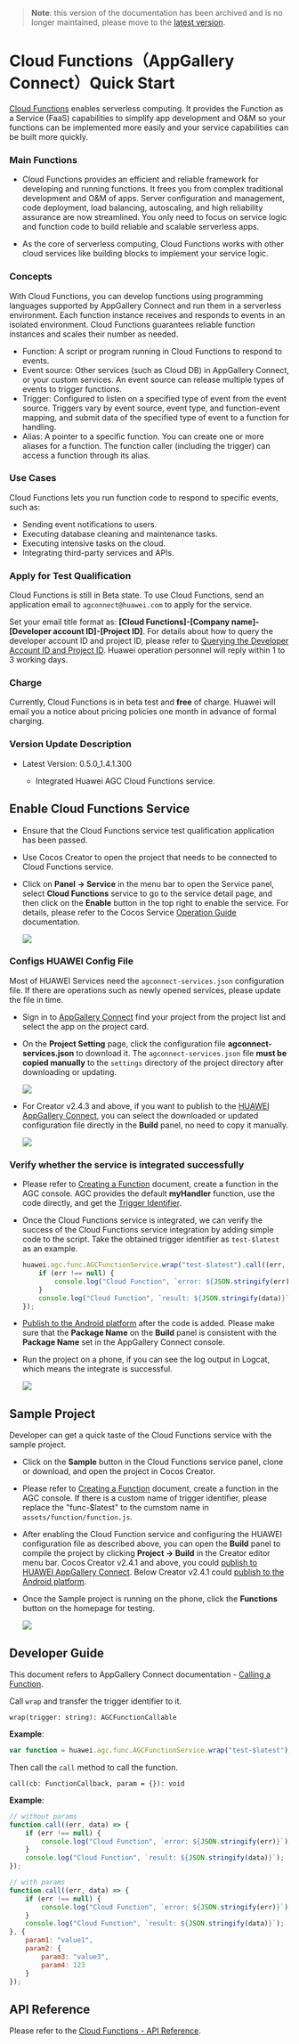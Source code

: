 > **Note**: this version of the documentation has been archived and is no longer maintained, please move to the [latest version](https://service.cocos.com/document/en/agc-cloudfunc.html).

# Cloud Functions（AppGallery Connect）Quick Start

[Cloud Functions](https://developer.huawei.com/consumer/en/doc/development/AppGallery-connect-Guides/agc-cloudfunction-introduction) enables serverless computing. It provides the Function as a Service (FaaS) capabilities to simplify app development and O&M so your functions can be implemented more easily and your service capabilities can be built more quickly.

### Main Functions

- Cloud Functions provides an efficient and reliable framework for developing and running functions. It frees you from complex traditional development and O&M of apps. Server configuration and management, code deployment, load balancing, autoscaling, and high reliability assurance are now streamlined. You only need to focus on service logic and function code to build reliable and scalable serverless apps.

- As the core of serverless computing, Cloud Functions works with other cloud services like building blocks to implement your service logic.

### Concepts

With Cloud Functions, you can develop functions using programming languages supported by AppGallery Connect and run them in a serverless environment. Each function instance receives and responds to events in an isolated environment. Cloud Functions guarantees reliable function instances and scales their number as needed.

- Function: A script or program running in Cloud Functions to respond to events.
- Event source: Other services (such as Cloud DB) in AppGallery Connect, or your custom services. An event source can release multiple types of events to trigger functions.
- Trigger: Configured to listen on a specified type of event from the event source. Triggers vary by event source, event type, and function-event mapping, and submit data of the specified type of event to a function for handling.
- Alias: A pointer to a specific function. You can create one or more aliases for a function. The function caller (including the trigger) can access a function through its alias.

### Use Cases

Cloud Functions lets you run function code to respond to specific events, such as:

- Sending event notifications to users.
- Executing database cleaning and maintenance tasks.
- Executing intensive tasks on the cloud.
- Integrating third-party services and APIs.

### Apply for Test Qualification

Cloud Functions is still in Beta state. To use Cloud Functions, send an application email to `agconnect@huawei.com` to apply for the service.

Set your email title format as: **[Cloud Functions]-[Company name]-[Developer account ID]-[Project ID]**. For details about how to query the developer account ID and project ID, please refer to [Querying the Developer Account ID and Project ID](https://developer.huawei.com/consumer/en/doc/development/AppGallery-connect-Guides/agc-query-ID). Huawei operation personnel will reply within 1 to 3 working days. 

### Charge

Currently, Cloud Functions is in beta test and **free** of charge. Huawei will email you a notice about pricing policies one month in advance of formal charging.

### Version Update Description

- Latest Version: 0.5.0_1.4.1.300

    - Integrated Huawei AGC Cloud Functions service.

## Enable Cloud Functions Service

- Ensure that the Cloud Functions service test qualification application has been passed.

- Use Cocos Creator to open the project that needs to be connected to Cloud Functions service.

- Click on **Panel -> Service** in the menu bar to open the Service panel, select **Cloud Functions** service to go to the service detail page, and then click on the **Enable** button in the top right to enable the service. For details, please refer to the Cocos Service [Operation Guide](./index.md#usage) documentation.

  ![](agc-cloudfunc/cf-panel.png)

### Configs HUAWEI Config File

Most of HUAWEI Services need the `agconnect-services.json` configuration file. If there are operations such as newly opened services, please update the file in time.

- Sign in to [AppGallery Connect](https://developer.huawei.com/consumer/en/service/josp/agc/index.html) find your project from the project list and select the app on the project card.

- On the **Project Setting** page, click the configuration file **agconnect-services.json** to download it. The `agconnect-services.json` file **must be copied manually** to the `settings` directory of the project directory after downloading or updating.

  ![](agc-cloudfunc/cf-configfile.png)

- For Creator v2.4.3 and above, if you want to publish to the [HUAWEI AppGallery Connect](../publish/publish-huawei-agc.md), you can select the downloaded or updated configuration file directly in the **Build** panel, no need to copy it manually.

  ![](agc-cloudfunc/cf-agcfile.png)

### Verify whether the service is integrated successfully

- Please refer to [Creating a Function](https://developer.huawei.com/consumer/en/doc/development/AppGallery-connect-Guides/agc-cloudfunction-getstarted#h1-1592364963757) document, create a function in the AGC console. AGC provides the default **myHandler** function, use the code directly, and get the [Trigger Identifier](https://developer.huawei.com/consumer/en/doc/development/AppGallery-connect-Guides/agc-cloudfunction-appcall#h1-1578361186845).

- Once the Cloud Functions service is integrated, we can verify the success of the Cloud Functions service integration by adding simple code to the script. Take the obtained trigger identifier as `test-$latest` as an example.

  ```js
  huawei.agc.func.AGCFunctionService.wrap("test-$latest").call((err, data) => {
      if (err !== null) {
          console.log("Cloud Function", `error: ${JSON.stringify(err)}`);
      }
      console.log("Cloud Function", `result: ${JSON.stringify(data)}`);
  });
  ```
  
- [Publish to the Android platform](../publish/publish-native.md) after the code is added. Please make sure that the **Package Name** on the **Build** panel is consistent with the **Package Name** set in the AppGallery Connect console.

- Run the project on a phone, if you can see the log output in Logcat, which means the integrate is successful.

  ![](agc-cloudfunc/cf-console.png)

## Sample Project

Developer can get a quick taste of the Cloud Functions service with the sample project.

- Click on the **Sample** button in the Cloud Functions service panel, clone or download, and open the project in Cocos Creator.

- Please refer to [Creating a Function](https://developer.huawei.com/consumer/en/doc/development/AppGallery-connect-Guides/agc-cloudfunction-getstarted#h1-1592364963757) document, create a function in the AGC console. If there is a custom name of trigger identifier, please replace the "func-$latest" to the cumstom name in `assets/function/function.js`.

- After enabling the Cloud Function service and configuring the HUAWEI configuration file as described above, you can open the **Build** panel to compile the project by clicking **Project -> Build** in the Creator editor menu bar. Cocos Creator v2.4.1 and above, you could [publish to HUAWEI AppGallery Connect](../publish/publish-huawei-agc.md). Below Creator v2.4.1 could [publish to the Android platform](../publish/publish-native.md).

- Once the Sample project is running on the phone, click the **Functions** button on the homepage for testing.

  ![](agc-cloudfunc/cf-sample.jpg)

## Developer Guide

This document refers to AppGallery Connect documentation - [Calling a Function](https://developer.huawei.com/consumer/en/doc/development/AppGallery-connect-Guides/agc-cloudfunction-appcall#h1-1578361210933).

Call `wrap` and transfer the trigger identifier to it.

`wrap(trigger: string): AGCFunctionCallable`

**Example**:

```js
var function = huawei.agc.func.AGCFunctionService.wrap("test-$latest");
```

Then call the `call` method to call the function.

`call(cb: FunctionCallback, param = {}): void`

**Example**:

```js
// without params
function.call((err, data) => {
    if (err !== null) {
        console.log("Cloud Function", `error: ${JSON.stringify(err)}`);
    }
    console.log("Cloud Function", `result: ${JSON.stringify(data)}`);
});

// with params
function.call((err, data) => {
    if (err !== null) {
        console.log("Cloud Function", `error: ${JSON.stringify(err)}`);
    }
    console.log("Cloud Function", `result: ${JSON.stringify(data)}`);
}, {
    param1: "value1",
    param2: {
        param3: "value3",
        param4: 123
    }
});
```

## API Reference

Please refer to the [Cloud Functions - API Reference](https://service.cocos.com/document/api/modules/huawei.agc.func.html).
